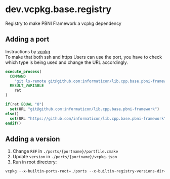 # dev.vcpkg.base.registry
Registry to make PBNI Framework a vcpkg dependency

## Adding a port
Instructions by [vcpkg](https://learn.microsoft.com/en-us/vcpkg/produce/publish-to-a-git-registry).  
To make that both ssh and https Users can use the port,
you have to check which type is being used and change the URL accordingly.
```cmake
execute_process(
  COMMAND
    "git ls-remote git@github.com:informaticon/lib.cpp.base.pbni-framework"
  RESULT_VARIABLE
    ret
)

if(ret EQUAL "0")
  set(URL "git@github.com:informaticon/lib.cpp.base.pbni-framework")
else()
  set(URL "https://github.com/informaticon/lib.cpp.base.pbni-framework")
endif()
```

## Adding a version
1. Change `REF` in `./ports/{portname}/portfile.cmake`
2. Update `version` in `./ports/{portname}/vcpkg.json`
3. Run in root directory:

```ps1
vcpkg --x-builtin-ports-root=./ports --x-builtin-registry-versions-dir=./versions x-add-version {portname} --verbose
```

